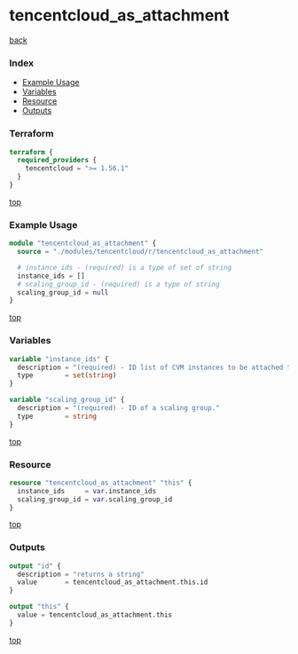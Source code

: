 # tencentcloud_as_attachment

[back](../tencentcloud.md)

### Index

- [Example Usage](#example-usage)
- [Variables](#variables)
- [Resource](#resource)
- [Outputs](#outputs)

### Terraform

```terraform
terraform {
  required_providers {
    tencentcloud = ">= 1.56.1"
  }
}
```

[top](#index)

### Example Usage

```terraform
module "tencentcloud_as_attachment" {
  source = "./modules/tencentcloud/r/tencentcloud_as_attachment"

  # instance_ids - (required) is a type of set of string
  instance_ids = []
  # scaling_group_id - (required) is a type of string
  scaling_group_id = null
}
```

[top](#index)

### Variables

```terraform
variable "instance_ids" {
  description = "(required) - ID list of CVM instances to be attached to the scaling group."
  type        = set(string)
}

variable "scaling_group_id" {
  description = "(required) - ID of a scaling group."
  type        = string
}
```

[top](#index)

### Resource

```terraform
resource "tencentcloud_as_attachment" "this" {
  instance_ids     = var.instance_ids
  scaling_group_id = var.scaling_group_id
}
```

[top](#index)

### Outputs

```terraform
output "id" {
  description = "returns a string"
  value       = tencentcloud_as_attachment.this.id
}

output "this" {
  value = tencentcloud_as_attachment.this
}
```

[top](#index)